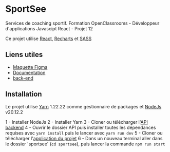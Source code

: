 # SportSee

Services de coaching sportif.
Formation OpenClassrooms - Développeur d'applications Javascipt React - Projet 12

Ce projet utilise [React](https://react.dev/), [Recharts](https://recharts.org/en-US/) et [SASS](https://sass-lang.com/)

## Liens utiles
- [Maquette Figma](https://www.figma.com/design/BMomGVZqLZb811mDMShpLu/UI-design-Sportify-FR?node-id=0-1&t=yUDRU25854iiMYbU-0)
- [Documentation](https://openclassrooms.com/fr/paths/516/projects/812)
- [back-end](https://github.com/OpenClassrooms-Student-Center/P9-front-end-dashboard)

## Installation

Le projet utilise [Yarn](https://yarnpkg.com/) 1.22.22 comme gestionnaire de packages et [NodeJs](https://nodejs.org/fr) v20.12.2

1 - Installer NodeJs
2 - Installer Yarn
3 - Cloner ou télécharger l'[API backend](https://github.com/OpenClassrooms-Student-Center/P9-front-end-dashboard)
4 - Ouvrir le dossier API puis installer toutes les dépendances requises avec `yarn install` puis le lancer avec `yarn run dev`
5 - Cloner ou télécharger l'[application du projet](https://github.com/marlener87/P12_dev_tableau_bord_analytics_React)
6 - Dans un nouveau terminal aller dans le dossier 'sportsee' (`cd sportsee`), puis lancer la commande `npm run start`

